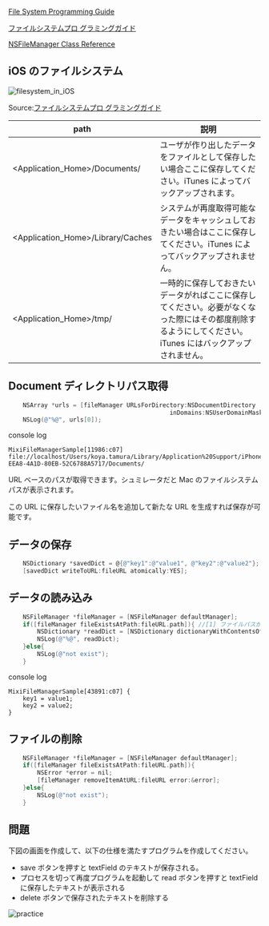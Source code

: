 [File System Programming Guide](https://developer.apple.com/library/ios/#documentation/FileManagement/Conceptual/FileSystemProgrammingGUide/Introduction/Introduction.html#//apple_ref/doc/uid/TP40010672)

[ファイルシステムプロ グラミングガイド](https://developer.apple.com/jp/devcenter/ios/library/documentation/FileSystemProgrammingGuide.pdf)

[NSFileManager Class Reference](https://developer.apple.com/library/mac/#documentation/Cocoa/Reference/Foundation/Classes/NSFileManager_Class/Reference/Reference.html)

## iOS のファイルシステム

![filesystem_in_iOS](https://raw.github.com/mixi-inc/iOSTraining/master/Doc/Images/7.2/filesystem_in_iOS.png)

Source:[ファイルシステムプロ グラミングガイド](https://developer.apple.com/jp/devcenter/ios/library/documentation/FileSystemProgrammingGuide.pdf)

| path | 説明 |
|-----|----|
| <Application_Home>/Documents/ | ユーザが作り出したデータをファイルとして保存したい場合ここに保存してください。iTunes によってバックアップされます。 |
| <Application_Home>/Library/Caches| システムが再度取得可能なデータをキャッシュしておきたい場合はここに保存してください。iTunes によってバックアップされません。|
| <Application_Home>/tmp/ | 一時的に保存しておきたいデータがればここに保存してください。必要がなくなった際にはその都度削除するようにしてください。iTunes にはバックアップされません。|

## Document ディレクトリパス取得
```objective-c
    NSArray *urls = [fileManager URLsForDirectory:NSDocumentDirectory
                                             inDomains:NSUserDomainMask];
    NSLog(@"%@", urls[0]);
```

console log
```
MixiFileManagerSample[11986:c07] file://localhost/Users/koya.tamura/Library/Application%20Support/iPhone%20Simulator/6.1/Applications/1B450FEB-EEA8-4A1D-80EB-52C6788A5717/Documents/

```

URL ベースのパスが取得できます。シュミレータだと Mac のファイルシステムパスが表示されます。

この URL に保存したいファイル名を追加して新たな URL を生成すれば保存が可能です。

## データの保存
```objective-c
    NSDictionary *savedDict = @{@"key1":@"value1", @"key2":@"value2"};
    [savedDict writeToURL:fileURL atomically:YES];
```

## データの読み込み
```objective-c
    NSFileManager *fileManager = [NSFileManager defaultManager];
    if([fileManager fileExistsAtPath:fileURL.path]){ //[1] ファイルパスが存在するかどうかを確認
        NSDictionary *readDict = [NSDictionary dictionaryWithContentsOfURL:[self getFileURL]]; //[2] 保存したファイルを dictionary として生成
        NSLog(@"%@", readDict);
    }else{
        NSLog(@"not exist");
    }
```

console log
```
MixiFileManagerSample[43891:c07] {
    key1 = value1;
    key2 = value2;
}
```

## ファイルの削除

```objective-c
    NSFileManager *fileManager = [NSFileManager defaultManager];
    if([fileManager fileExistsAtPath:fileURL.path]){
        NSError *error = nil;
        [fileManager removeItemAtURL:fileURL error:&error];
    }else{
        NSLog(@"not exist");
    }
```

## 問題
下図の画面を作成して、以下の仕様を満たすプログラムを作成してください。

- save ボタンを押すと textField のテキストが保存される。
- プロセスを切って再度プログラムを起動して read ボタンを押すと textField に保存したテキストが表示される
- delete ボタンで保存されたテキストを削除する

![practice](https://raw.github.com/mixi-inc/iOSTraining/master/Doc/Images/7.2/practice.png)